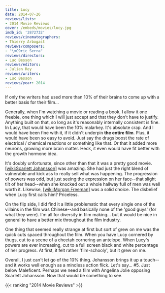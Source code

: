 ```yaml
---
title: Lucy
date: 2014-07-26
reviews/lists:
- 2014 Movie Reviews
cover: /embeds/movies/lucy.jpg
imdb_id: '2872732'
reviews/cinematographers:
- Thierry Arbogast
reviews/composers:
- "\xC9ric Serra"
reviews/directors:
- Luc Besson
reviews/editors:
- Julien Rey
reviews/writers:
- Luc Besson
reviews/year: 2014
---
```

If only the writers had used more than 10% of their brains to come up with a better basis for their film...

<!--more-->

Generally, when I'm watching a movie or reading a book, I allow it one freebie, one thing which I will just accept and that they don't have to justify. Anything built on that, so long as it's reasonably internally consistent is fine. In Lucy, that would have been the 10% malarkey. It's absolute crap. And I would have been fine with it, if it didn't underpin **the entire film**. Plus, it would have been so easy to avoid. Just say the drugs boost the rate of electrical / chemical reactions or something like that. Or that it added more neurons, growing more brain matter. Heck, it even would have fit better with the growth hormone idea.

It's doubly unfortunate, since other than that it was a pretty good movie. [[wiki:Scarlett Johansson]]() was amazing. She had just the right blend of vulnerable and kick ass to really sell what was happening. The progression of powers was odd, but just seeing the expression on her face--that slight tilt of her head--when she knocked out a whole hallway full of men was well worth it. Likewise, [[wiki:Morgan Freeman]]() was a solid choice. The disbelief when Lucy first calls him? Priceless.

On the flip side, I did find it a little problematic that every single one of the villains in the film was Chinese--and basically none of the 'good guys' (for what they were). I'm all for diversity in film making... but it would be nice in general to have a better mix throughout the film industry.

One thing that seemed really strange at first but sort of grew on me was the quick cuts spaced throughout the film. When you have Lucy cornered by thugs, cut to a scene of a cheetah cornering an antelope. When Lucy's powers are ever increasing, cut to a full screen black and white percentage of her progress. At first, it felt rather 'film-schooly', but it grew on me.

Overall, I just can't let go of the 10% thing. Johansson brings it up a touch--and it works well enough as a mindless action flick. Let's say... #5. Just below Maleficent. Perhaps we need a film with Angelina Jolie opposing Scarlett Johansson. Now that would be something to see.

{{< ranking "2014 Movie Reviews" >}}